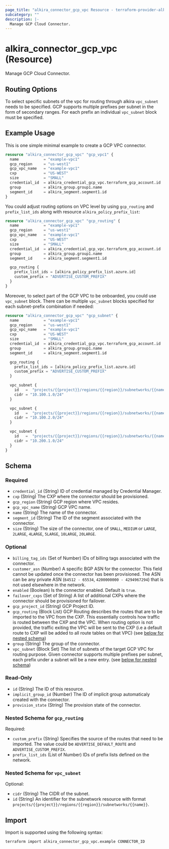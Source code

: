 ```yaml
---
page_title: "alkira_connector_gcp_vpc Resource - terraform-provider-alkira"
subcategory: ""
description: |-
  Manage GCP Cloud Connector.
---
```


# alkira_connector_gcp_vpc (Resource)

Manage GCP Cloud Connector.

## Routing Options

To select specific subnets of the vpc for routing through alkira `vpc_subnet` needs to be specified. GCP supports multiple prefixes per subnet in the form of secondary ranges. For each prefix an individual `vpc_subnet` block must be specified.

## Example Usage

This is one simple minimal example to create a GCP VPC
connector.

```terraform
resource "alkira_connector_gcp_vpc" "gcp_vpc1" {
  name           = "example-vpc1"
  gcp_region     = "us-west1"
  gcp_vpc_name   = "example-vpc1"
  cxp            = "US-WEST"
  size           = "SMALL"
  credential_id  = alkira_credential_gcp_vpc.terraform_gcp_account.id
  group          = alkira_group.group1.name
  segment_id     = alkira_segment.segment1.id
}
```

You could adjust routing options on VPC level by using
`gcp_routing` and `prefix_list_ids` along with resource
`alkira_policy_prefix_list`:

```terraform
resource "alkira_connector_gcp_vpc" "gcp_routing" {
  name           = "example-vpc1"
  gcp_region     = "us-west1"
  gcp_vpc_name   = "example-vpc1"
  cxp            = "US-WEST"
  size           = "SMALL"
  credential_id  = alkira_credential_gcp_vpc.terraform_gcp_account.id
  group          = alkira_group.group1.name
  segment_id     = alkira_segment.segment1.id

  gcp_routing {
    prefix_list_ids = [alkira_policy_prefix_list.azure.id]
    custom_prefix = "ADVERTISE_CUSTOM_PREFIX"
  }
}
```

Moreover, to select part of the GCP VPC to be onboarded, you could use `vpc_subnet` block. There can be multiple `vpc_subnet` blocks specified for each subnet-prefix combination if needed:

```terraform
resource "alkira_connector_gcp_vpc" "gcp_subnet" {
  name           = "example-vpc1"
  gcp_region     = "us-west1"
  gcp_vpc_name   = "example-vpc1"
  cxp            = "US-WEST"
  size           = "SMALL"
  credential_id  = alkira_credential_gcp_vpc.terraform_gcp_account.id
  group          = alkira_group.group1.name
  segment_id     = alkira_segment.segment1.id

  gcp_routing {
    prefix_list_ids = [alkira_policy_prefix_list.azure.id]
    custom_prefix = "ADVERTISE_CUSTOM_PREFIX"
  }

  vpc_subnet {
    id   =  "projects/{{project}}/regions/{{region}}/subnetworks/{{name}}"
    cidr = "10.100.1.0/24"
  }

  vpc_subnet {
    id   =  "projects/{{project}}/regions/{{region}}/subnetworks/{{name}}"
    cidr = "10.100.2.0/24"
  }

  vpc_subnet {
    id   =  "projects/{{project}}/regions/{{region}}/subnetworks/{{name}}"
    cidr = "10.200.1.0/24"
  }
}
```

<!-- schema generated by tfplugindocs -->
## Schema

### Required

- `credential_id` (String) ID of credential managed by Credential Manager.
- `cxp` (String) The CXP where the connector should be provisioned.
- `gcp_region` (String) GCP region where VPC resides.
- `gcp_vpc_name` (String) GCP VPC name.
- `name` (String) The name of the connector.
- `segment_id` (String) The ID of the segment associated with the connector.
- `size` (String) The size of the connector, one of `SMALL`, `MEDIUM` or `LARGE`, `2LARGE`, `4LARGE`, `5LARGE`, `10LARGE`, `20LARGE`.

### Optional

- `billing_tag_ids` (Set of Number) IDs of billing tags associated with the connector.
- `customer_asn` (Number) A specific BGP ASN for the connector. This field cannot be updated once the connector has been provisioned. The ASN can be any private ASN (`64512 - 65534`, `4200000000 - 4294967294`) that is not used elsewhere in the network.
- `enabled` (Boolean) Is the connector enabled. Default is `true`.
- `failover_cxps` (Set of String) A list of additional CXPs where the connector should be provisioned for failover.
- `gcp_project_id` (String) GCP Project ID.
- `gcp_routing` (Block List) GCP Routing describes the routes that are to be imported to the VPC from the CXP. This essentially controls how traffic is routed between the CXP and the VPC. When routing option is not provided, the traffic exiting the VPC will be sent to the CXP (i.e a default route to CXP will be added to all route tables on that VPC) (see [below for nested schema](#nestedblock--gcp_routing))
- `group` (String) The group of the connector.
- `vpc_subnet` (Block Set) The list of subnets of the target GCP VPC for routing purpose. Given connector supports multiple prefixes per subnet, each prefix under a subnet will be a new entry. (see [below for nested schema](#nestedblock--vpc_subnet))

### Read-Only

- `id` (String) The ID of this resource.
- `implicit_group_id` (Number) The ID of implicit group automaticaly created with the connector.
- `provision_state` (String) The provision state of the connector.

<a id="nestedblock--gcp_routing"></a>
### Nested Schema for `gcp_routing`

Required:

- `custom_prefix` (String) Specifies the source of the routes that need to be imported. The value could be `ADVERTISE_DEFAULT_ROUTE` and `ADVERTISE_CUSTOM_PREFIX`.
- `prefix_list_ids` (List of Number) IDs of prefix lists defined on the network.


<a id="nestedblock--vpc_subnet"></a>
### Nested Schema for `vpc_subnet`

Optional:

- `cidr` (String) The CIDR of the subnet.
- `id` (String) An identifier for the subnetwork resource with format `projects/{{project}}/regions/{{region}}/subnetworks/{{name}}`.

## Import

Import is supported using the following syntax:

```shell
terraform import alkira_connector_gcp_vpc.example CONNECTOR_ID
```

